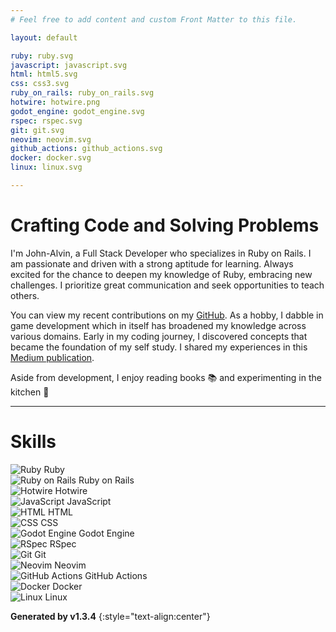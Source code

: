 ```yaml
---
# Feel free to add content and custom Front Matter to this file.

layout: default

ruby: ruby.svg
javascript: javascript.svg
html: html5.svg
css: css3.svg
ruby_on_rails: ruby_on_rails.svg
hotwire: hotwire.png
godot_engine: godot_engine.svg
rspec: rspec.svg
git: git.svg
neovim: neovim.svg
github_actions: github_actions.svg
docker: docker.svg
linux: linux.svg

---
```


# Crafting Code and Solving Problems

I'm John-Alvin, a Full Stack Developer who specializes in Ruby on Rails. I am passionate and driven with a strong aptitude for learning. Always excited for the chance to deepen my knowledge of Ruby, embracing new challenges. I prioritize great communication and seek opportunities to teach others.

You can view my recent contributions on my [GitHub](https://github.com/jambalong). As a hobby, I dabble in game development which in itself has broadened my knowledge across various domains. Early in my coding journey, I discovered concepts that became the foundation of my self study. I shared my experiences in this [Medium publication](https://medium.com/launch-school/a-beginners-journey-to-mastery-3b54883610fa).

Aside from development, I enjoy reading books 📚 and experimenting in the kitchen 🔪

----

# Skills

<div class="skills-container">
  <div class="skill">
    <img src="/images/{{ data.ruby }}" alt="Ruby" class="skill-icon">
    <span class="skill-name">Ruby</span>
  </div>
  <div class="skill">
    <img src="/images/{{ data.ruby_on_rails }}" alt="Ruby on Rails" class="skill-icon">
    <span class="skill-name">Ruby on Rails</span>
  </div>
  <div class="skill">
    <img src="/images/{{ data.hotwire }}" alt="Hotwire" class="skill-icon">
    <span class="skill-name">Hotwire</span>
  </div>
  <div class="skill">
    <img src="/images/{{ data.javascript }}" alt="JavaScript" class="skill-icon">
    <span class="skill-name">JavaScript</span>
  </div>
  <div class="skill">
    <img src="/images/{{ data.html }}" alt="HTML" class="skill-icon">
    <span class="skill-name">HTML</span>
  </div>
  <div class="skill">
    <img src="/images/{{ data.css }}" alt="CSS" class="skill-icon">
    <span class="skill-name">CSS</span>
  </div>
  <div class="skill">
    <img src="/images/{{ data.godot_engine }}" alt="Godot Engine" class="skill-icon">
    <span class="skill-name">Godot Engine</span>
  </div>
  <div class="skill">
    <img src="/images/{{ data.rspec }}" alt="RSpec" class="skill-icon">
    <span class="skill-name">RSpec</span>
  </div>
  <div class="skill">
    <img src="/images/{{ data.git }}" alt="Git" class="skill-icon">
    <span class="skill-name">Git</span>
  </div>
  <div class="skill">
    <img src="/images/{{ data.neovim }}" alt="Neovim" class="skill-icon">
    <span class="skill-name">Neovim</span>
  </div>
  <div class="skill">
    <img src="/images/{{ data.github_actions }}" alt="GitHub Actions" class="skill-icon">
    <span class="skill-name">GitHub Actions</span>
  </div>
  <div class="skill">
    <img src="/images/{{ data.docker }}" alt="Docker" class="skill-icon">
    <span class="skill-name">Docker</span>
  </div>
  <div class="skill">
    <img src="/images/{{ data.linux }}" alt="Linux" class="skill-icon">
    <span class="skill-name">Linux</span>
  </div>
</div>

**Generated by v1.3.4**
{:style="text-align:center"}
